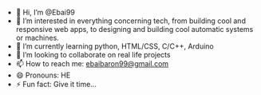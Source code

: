 - 👋 Hi, I’m @Ebai99
- 👀 I’m interested in everything concerning tech, from building cool and responsive web apps, to designing and building cool automatic systems or machines.
- 🌱 I’m currently learning python, HTML/CSS, C/C++, Arduino
- 💞️ I’m looking to collaborate on real life projects
- 📫 How to reach me: ebaibaron99@gmail.com
- 😄 Pronouns: HE
- ⚡ Fun fact: Give it time...

<!---
Ebai99/Ebai99 is a ✨ special ✨ repository because its `README.md` (this file) appears on your GitHub profile.
You can click the Preview link to take a look at your changes.
--->
